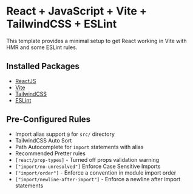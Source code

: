 # React + JavaScript + Vite + TailwindCSS + ESLint

This template provides a minimal setup to get React working in Vite with HMR and some ESLint rules.

## Installed Packages

- [ReactJS](https://reactjs.org/)
- [Vite](https://vitejs.dev/)
- [TailwindCSS](https://tailwindcss.com/)
- [ESLint](https://eslint.org/)

## Pre-Configured Rules

- Import alias support `@` for `src/` directory
- TailwindCSS Auto Sort
- Path Autocomplete for `import` statements with alias
- Recommended Pretter rules
- `[react/prop-types]` - Turned off props validation warning
- `["import/no-unresolved"]` Enforce Case Sensitive Imports
- `["import/order"]` - Enforce a convention in module import order
- `["import/newline-after-import"]` - Enforce a newline after import statements
